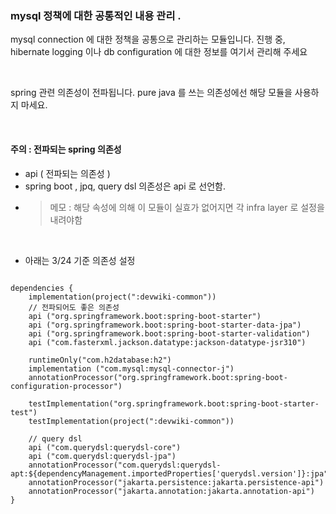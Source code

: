 

### mysql 정책에 대한 공통적인 내용 관리 .

mysql connection 에 대한 정책을 공통으로 관리하는 모듈입니다.
진행 중, hibernate logging 이나 db configuration 에 대한 정보를 여기서 관리해 주세요 



</br>

spring 관련 의존성이 전파됩니다. pure java 를 쓰는 의존성에선 해당 모듈을 사용하지 마세요.

</br>

#### 주의 : 전파되는 spring  의존성

- api ( 전파되는 의존성 )
-  spring boot , jpq, query dsl 의존성은 api 로 선언함.
  - > 메모 : 해당 속성에 의해 이 모듈이 실효가 없어지면 각 infra layer 로 설정을 내려야함



</BR>

- 아래는 3/24 기준 의존성 설정
```

dependencies {
    implementation(project(":devwiki-common"))
    // 전파되어도 좋은 의존성 
    api ("org.springframework.boot:spring-boot-starter")
    api ("org.springframework.boot:spring-boot-starter-data-jpa")
    api ("org.springframework.boot:spring-boot-starter-validation")
    api ("com.fasterxml.jackson.datatype:jackson-datatype-jsr310")

    runtimeOnly("com.h2database:h2")
    implementation ("com.mysql:mysql-connector-j")
    annotationProcessor("org.springframework.boot:spring-boot-configuration-processor")

    testImplementation("org.springframework.boot:spring-boot-starter-test")
    testImplementation(project(":devwiki-common"))

    // query dsl 
    api ("com.querydsl:querydsl-core")
    api ("com.querydsl:querydsl-jpa")
    annotationProcessor("com.querydsl:querydsl-apt:${dependencyManagement.importedProperties['querydsl.version']}:jpa")
    annotationProcessor("jakarta.persistence:jakarta.persistence-api")
    annotationProcessor("jakarta.annotation:jakarta.annotation-api")
}

```
